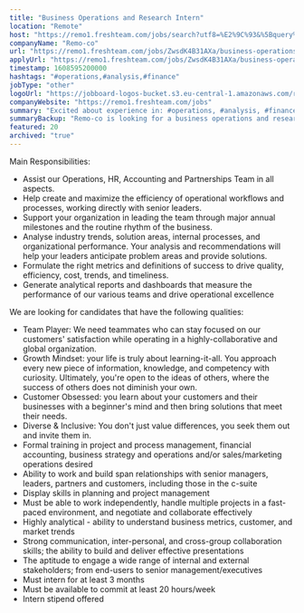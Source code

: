 ```yaml
---
title: "Business Operations and Research Intern"
location: "Remote"
host: "https://remo1.freshteam.com/jobs/search?utf8=%E2%9C%93&%5Bquery%5D=&%5Bbranch_id%5D=&%5Bremote%5D=0&%5Bremote%5D=1&commit=Go"
companyName: "Remo-co"
url: "https://remo1.freshteam.com/jobs/ZwsdK4B31AXa/business-operations-and-research-intern-remote"
applyUrl: "https://remo1.freshteam.com/jobs/ZwsdK4B31AXa/business-operations-and-research-intern-remote#applicant-form"
timestamp: 1608595200000
hashtags: "#operations,#analysis,#finance"
jobType: "other"
logoUrl: "https://jobboard-logos-bucket.s3.eu-central-1.amazonaws.com/remo-co"
companyWebsite: "https://remo1.freshteam.com/jobs"
summary: "Excited about experience in: #operations, #analysis, #finance? Check out this job post!"
summaryBackup: "Remo-co is looking for a business operations and research intern that has experience in: #operations, #marketing, #HR."
featured: 20
archived: "true"
---
```


Main Responsibilities: 

*   Assist our Operations, HR, Accounting and Partnerships Team in all aspects.
*   Help create and maximize the efficiency of operational workflows and processes, working directly with senior leaders.
*   Support your organization in leading the team through major annual milestones and the routine rhythm of the business.
*   Analyse industry trends, solution areas, internal processes, and organizational performance. Your analysis and recommendations will help your leaders anticipate problem areas and provide solutions.
*   Formulate the right metrics and definitions of success to drive quality, efficiency, cost, trends, and timeliness.
*   Generate analytical reports and dashboards that measure the performance of our various teams and drive operational excellence

We are looking for candidates that have the following qualities:

*   Team Player: We need teammates who can stay focused on our customers' satisfaction while operating in a highly-collaborative and global organization.
*   Growth Mindset: your life is truly about learning-it-all. You approach every new piece of information, knowledge, and competency with curiosity. Ultimately, you're open to the ideas of others, where the success of others does not diminish your own.
*   Customer Obsessed: you learn about your customers and their businesses with a beginner's mind and then bring solutions that meet their needs.
*   Diverse & Inclusive: You don't just value differences, you seek them out and invite them in.
*   Formal training in project and process management, financial accounting, business strategy and operations and/or sales/marketing operations desired
*   Ability to work and build span relationships with senior managers, leaders, partners and customers, including those in the c-suite
*   Display skills in planning and project management
*   Must be able to work independently, handle multiple projects in a fast-paced environment, and negotiate and collaborate effectively
*   Highly analytical - ability to understand business metrics, customer, and market trends
*   Strong communication, inter-personal, and cross-group collaboration skills; the ability to build and deliver effective presentations
*   The aptitude to engage a wide range of internal and external stakeholders; from end-users to senior management/executives
*   Must intern for at least 3 months
*   Must be available to commit at least 20 hours/week
*   Intern stipend offered
